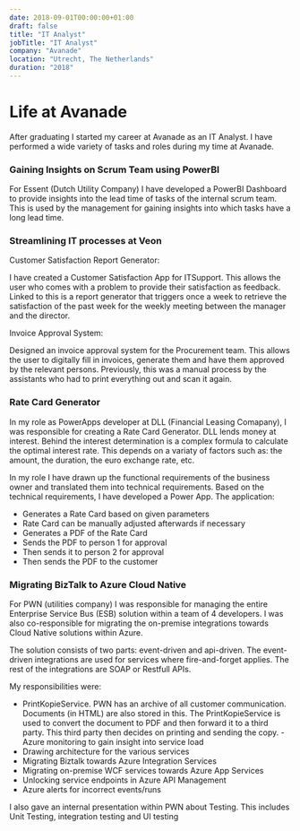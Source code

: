 ```yaml
---
date: 2018-09-01T00:00:00+01:00
draft: false
title: "IT Analyst"
jobTitle: "IT Analyst"
company: "Avanade"
location: "Utrecht, The Netherlands"
duration: "2018"
---
```

# Life at Avanade

After graduating I started my career at Avanade as an IT Analyst. I have performed a wide variety of tasks and roles during my time at Avanade. 

### Gaining Insights on Scrum Team using PowerBI

For Essent (Dutch Utility Company) I have developed a PowerBI Dashboard to provide insights into the lead time of tasks of the internal scrum team. This is used by the management for gaining insights into which tasks have a long lead time.

### Streamlining IT processes at Veon

Customer Satisfaction Report Generator:

I have created a Customer Satisfaction App for ITSupport. This allows the user who comes with a problem to provide their satisfaction as feedback. Linked to this is a report generator that triggers once a week to retrieve the satisfaction of the past week for the weekly meeting between the manager and the director.

Invoice Approval System:

Designed an invoice approval system for the Procurement team. This allows the user to digitally fill in invoices, generate them and have them approved by the relevant persons. Previously, this was a manual process by the assistants who had to print everything out and scan it again.

### Rate Card Generator

In my role as PowerApps developer at DLL (Financial Leasing Comapany), I was responsible for creating a Rate Card Generator. DLL lends money at interest. Behind the interest determination is a complex formula to calculate the optimal interest rate. This depends on a variaty of factors such as: the amount, the duration, the euro exchange rate, etc.

In my role I have drawn up the functional requirements of the business owner and translated them into technical requirements. Based on the technical requirements, I have developed a Power App.
The application:
- Generates a Rate Card based on given parameters
- Rate Card can be manually adjusted afterwards if necessary
- Generates a PDF of the Rate Card
- Sends the PDF to person 1 for approval
- Then sends it to person 2 for approval
- Then sends the PDF to the customer

### Migrating BizTalk to Azure Cloud Native

For PWN (utilities company) I was responsible for managing the entire Enterprise Service Bus (ESB) solution within a team of 4 developers. I was also co-responsible for migrating the on-premise integrations towards Cloud Native solutions within Azure.

The solution consists of two parts: event-driven and api-driven. The event-driven integrations are used for services where fire-and-forget applies. The rest of the integrations are SOAP or Restfull APIs.

My responsibilities were:
- PrintKopieService. PWN has an archive of all customer communication. Documents (in HTML) are also stored in this. The PrintKopieService is used to convert the document to PDF and then forward it to a third party. This third party then decides on printing and sending the copy. - Azure monitoring to gain insight into service load
- Drawing architecture for the various services
- Migrating Biztalk towards Azure Integration Services
- Migrating on-premise WCF services towards Azure App Services
- Unlocking service endpoints in Azure API Management
- Azure alerts for incorrect events/runs

I also gave an internal presentation within PWN about Testing. This includes Unit Testing, integration testing and UI testing